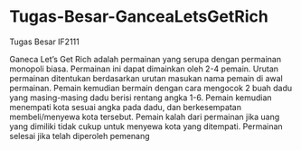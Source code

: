 Tugas-Besar-GanceaLetsGetRich
=============================

Tugas Besar IF2111

Ganeca Let’s Get Rich adalah permainan yang serupa dengan permainan monopoli biasa. Permainan ini dapat dimainkan oleh 2-4 pemain. Urutan permainan ditentukan berdasarkan urutan masukan nama pemain di awal permainan. Pemain kemudian bermain dengan cara mengocok 2 buah dadu yang masing-masing dadu berisi rentang angka 1-6. Pemain kemudian menempati kota sesuai angka pada dadu, dan berkesempatan membeli/menyewa kota tersebut. Pemain kalah dari permainan jika uang yang dimiliki tidak cukup untuk menyewa kota yang ditempati. Permainan selesai jika telah diperoleh pemenang
